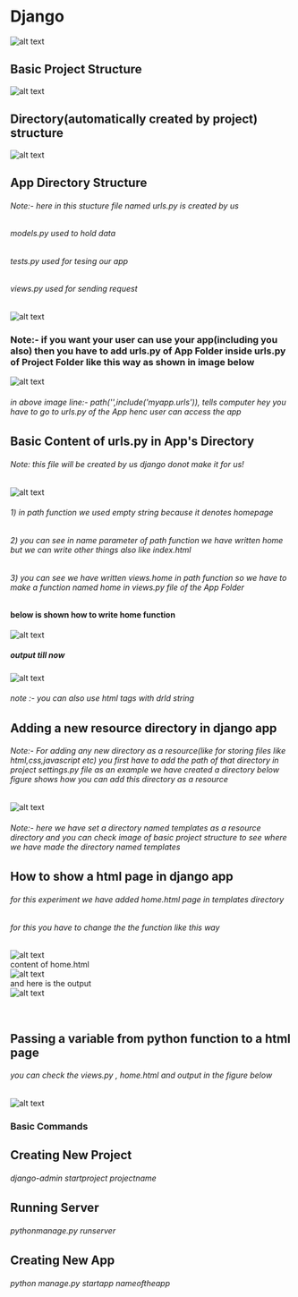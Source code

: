 # Django
![alt text](https://twilio-cms-prod.s3.amazonaws.com/images/django-dark.width-808.png)
## Basic Project Structure

![alt text](https://github.com/themockingjester/Django/blob/main/images/project%20structure.png)

## Directory(automatically created by project) structure

![alt text](https://github.com/themockingjester/Django/blob/main/images/structure%20of%20project%20created%20folder.png)


## App Directory Structure
###### Note:- here in this stucture file named urls.py is created by us
###### models.py used to hold data
###### tests.py used for tesing our app
###### views.py used for sending request
![alt text](https://github.com/themockingjester/Django/blob/main/images/app%20folder%20structure.png)

### Note:- if you want your user can use your app(including you also) then you have to add urls.py of App Folder inside urls.py of Project Folder like this way as shown in image below
![alt text](https://github.com/themockingjester/Django/blob/main/images/accessing%20apps%20urls.png)
###### in above image line:- path('',include('myapp.urls')), tells computer hey you have to go to urls.py of the App henc user can access the app


## Basic Content of urls.py in App's Directory
###### Note: this file will be created by us django donot make it for us!
![alt text](https://github.com/themockingjester/Django/blob/main/images/urlsdotpy.png)

###### 1) in path function we used empty string because it denotes homepage
###### 2) you can see in name parameter of path function we have written home but we can write other things also like index.html
###### 3) you can see we have written views.home in path function so we have to make a function named home in views.py file of the App Folder
#### below is shown how to write home function
![alt text](https://github.com/themockingjester/Django/blob/main/images/views.png)
##### output till now
![alt text](https://github.com/themockingjester/Django/blob/main/images/output1.png)
###### note :- you can also use html tags with drld string


## Adding a new resource directory in django app
###### Note:- For adding any new directory as a resource(like for storing files like html,css,javascript etc) you first have to add the path of that directory in project settings.py file as an example we have created a directory below figure shows how you can add this directory as a resource

![alt text](https://github.com/themockingjester/Django/blob/main/images/adding%20resource%20folder.png)
###### Note:- here we have set a directory named templates as a resource directory and you can check image of basic project structure to see where we have made the directory named templates







## How to show a html page in django app
###### for this experiment we have added home.html page in templates directory
###### for this you have to change the the function like this way

![alt text](https://github.com/themockingjester/Django/blob/main/images/showing%20a%20html%20page.png)
<br/>
content of home.html
<br/>
![alt text](https://github.com/themockingjester/Django/blob/main/images/homedothtml.png)
<br/>
and here is the output
<br/>
![alt text](https://github.com/themockingjester/Django/blob/main/images/outpu2.png)


<br/>




## Passing a variable from python function to a html page
###### you can check the views.py , home.html and output in the figure below
![alt text](https://github.com/themockingjester/Django/blob/main/images/passing%20variables%20from%20python%20to%20html%20page.png)


### Basic Commands



## Creating New Project
###### django-admin startproject projectname

## Running Server
###### pythonmanage.py runserver

## Creating New App
###### python manage.py startapp nameoftheapp
